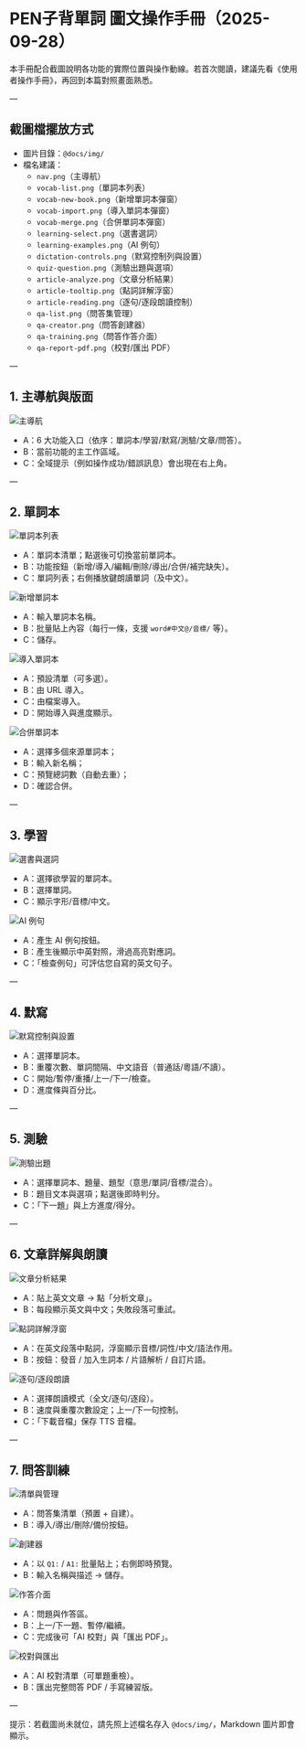 # PEN子背單詞 圖文操作手冊（2025-09-28）

本手冊配合截圖說明各功能的實際位置與操作動線。若首次閱讀，建議先看《使用者操作手冊》，再回到本篇對照畫面熟悉。

—

## 截圖檔擺放方式
- 圖片目錄：`@docs/img/`
- 檔名建議：
  - `nav.png`（主導航）
  - `vocab-list.png`（單詞本列表）
  - `vocab-new-book.png`（新增單詞本彈窗）
  - `vocab-import.png`（導入單詞本彈窗）
  - `vocab-merge.png`（合併單詞本彈窗）
  - `learning-select.png`（選書選詞）
  - `learning-examples.png`（AI 例句）
  - `dictation-controls.png`（默寫控制列與設置）
  - `quiz-question.png`（測驗出題與選項）
  - `article-analyze.png`（文章分析結果）
  - `article-tooltip.png`（點詞詳解浮窗）
  - `article-reading.png`（逐句/逐段朗讀控制）
  - `qa-list.png`（問答集管理）
  - `qa-creator.png`（問答創建器）
  - `qa-training.png`（問答作答介面）
  - `qa-report-pdf.png`（校對/匯出 PDF）

—

## 1. 主導航與版面
![主導航](img/nav.png)
- A：6 大功能入口（依序：單詞本/學習/默寫/測驗/文章/問答）。
- B：當前功能的主工作區域。
- C：全域提示（例如操作成功/錯誤訊息）會出現在右上角。

—

## 2. 單詞本
![單詞本列表](img/vocab-list.png)
- A：單詞本清單；點選後可切換當前單詞本。
- B：功能按鈕（新增/導入/編輯/刪除/導出/合併/補完缺失）。
- C：單詞列表；右側播放鍵朗讀單詞（及中文）。

![新增單詞本](img/vocab-new-book.png)
- A：輸入單詞本名稱。
- B：批量貼上內容（每行一條，支援 `word#中文@/音標/` 等）。
- C：儲存。

![導入單詞本](img/vocab-import.png)
- A：預設清單（可多選）。
- B：由 URL 導入。
- C：由檔案導入。
- D：開始導入與進度顯示。

![合併單詞本](img/vocab-merge.png)
- A：選擇多個來源單詞本；
- B：輸入新名稱；
- C：預覽總詞數（自動去重）；
- D：確認合併。

—

## 3. 學習
![選書與選詞](img/learning-select.png)
- A：選擇欲學習的單詞本。
- B：選擇單詞。
- C：顯示字形/音標/中文。

![AI 例句](img/learning-examples.png)
- A：產生 AI 例句按鈕。
- B：產生後顯示中英對照，滑過高亮對應詞。
- C：「檢查例句」可評估您自寫的英文句子。

—

## 4. 默寫
![默寫控制與設置](img/dictation-controls.png)
- A：選擇單詞本。
- B：重覆次數、單詞間隔、中文語音（普通話/粵語/不讀）。
- C：開始/暫停/重播/上一/下一/檢查。
- D：進度條與百分比。

—

## 5. 測驗
![測驗出題](img/quiz-question.png)
- A：選擇單詞本、題量、題型（意思/單詞/音標/混合）。
- B：題目文本與選項；點選後即時判分。
- C：「下一題」與上方進度/得分。

—

## 6. 文章詳解與朗讀
![文章分析結果](img/article-analyze.png)
- A：貼上英文文章 → 點「分析文章」。
- B：每段顯示英文與中文；失敗段落可重試。

![點詞詳解浮窗](img/article-tooltip.png)
- A：在英文段落中點詞，浮窗顯示音標/詞性/中文/語法作用。
- B：按鈕：發音 / 加入生詞本 / 片語解析 / 自訂片語。

![逐句/逐段朗讀](img/article-reading.png)
- A：選擇朗讀模式（全文/逐句/逐段）。
- B：速度與重覆次數設定；上一/下一句控制。
- C：「下載音檔」保存 TTS 音檔。

—

## 7. 問答訓練
![清單與管理](img/qa-list.png)
- A：問答集清單（預置 + 自建）。
- B：導入/導出/刪除/備份按鈕。

![創建器](img/qa-creator.png)
- A：以 `Q1:` / `A1:` 批量貼上；右側即時預覽。
- B：輸入名稱與描述 → 儲存。

![作答介面](img/qa-training.png)
- A：問題與作答區。
- B：上一/下一題、暫停/繼續。
- C：完成後可「AI 校對」與「匯出 PDF」。

![校對與匯出](img/qa-report-pdf.png)
- A：AI 校對清單（可單題重檢）。
- B：匯出完整問答 PDF / 手寫練習版。

—

提示：若截圖尚未就位，請先照上述檔名存入 `@docs/img/`，Markdown 圖片即會顯示。
